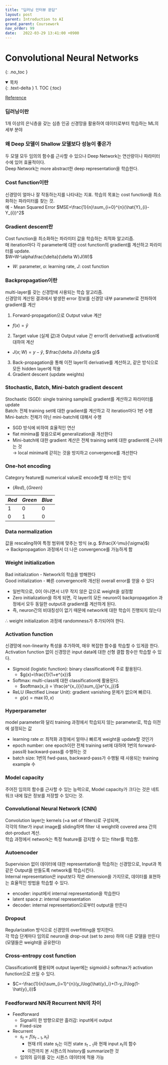 ```yaml
---
title: "딥러닝 인터뷰 문답"
layout: post
parent: Introduction to AI
grand_parent: Coursework
nav_order: 99
date:   2022-03-29 13:41:00 +0900
---
```

# Convolutional Neural Networks
{: .no_toc }

<details open markdown="block">
  <summary>
    목차
  </summary>
  {: .text-delta }
1. TOC
{:toc}
</details>

[Reference](https://www.cpuheater.com/deep-learning/deep-learning-interview-questions-and-answers)

### 딥러닝이란
1개 이상의 은닉층을 갖는 심층 인공 신경망을 활용하여 데이터로부터 학습하는 ML의 세부 분야

### 왜 Deep 모델이 Shallow 모델보다 성능이 좋은가
두 모델 모두 임의의 함수를 근사할 수 있으나 Deep Network는 연산량이나 파라미터 수에 있어 효율적이다. <br>
Deep Network는 more abstract한 deep representation을 학습한다.

### Cost function이란
신경망이 얼마나 잘 작동하는지를 나타내는 지표. 학습의 목표는 cost function을 최소화하는 파라미터를 찾는 것. <br>
예 - Mean Squared Error $MSE=\frac{1}{n}\sum_{i=0}^{n}(\hat{Y}_{i}-Y_{i})^2$

### Gradient descent란
Cost function을 최소화하는 파라미터 값을 학습하는 최적화 알고리즘. <br>
매 iteration마다 각 parameter에 대한 cost function의 gradient를 계산하고 파라미터를 update. <br>
$W=W-\alpha\frac{\delta}{\delta W}J(W)$
- $W$: parameter, $\alpha$: learning rate, $J$: cost function

### Backpropagation이란
multi-layer를 갖는 신경망에 사용되는 학습 알고리즘. <br>
신경망의 계산된 결과에서 발생한 error 정보를 신경망 내부 parameter로 전파하여 gradient를 계산
1. Forward-propagation으로 Output value 계산
  - $f(x)=\hat{y}$
2. Target value (실제 값)과 Output value 간 error의 derivative를 activation에 대하여 계산
  - $J(x;W) = y-\hat{y}$, $\frac{\delta J}{\delta g}$
3. Back-propagation을 통해 이전 layer의 derivative를 계산하고, 같은 방식으로 모든 hidden layer에 적용
4. Gradient descent (update weights)

### Stochastic, Batch, Mini-batch gradient descent
Stochastic (SGD): single training sample로 gradient를 계산하고 파라미터를 update <br>
Batch: 전체 training set에 대한 gradient를 계산하고 각 iteration마다 1번 수행 <br>
Mini-batch: 전체가 아닌 mini-batch에 대해서 수행
  - SGD 방식에 비하여 효율적인 연산
  - flat minima를 찾음으로써 generalization을 개선한다
  - Mini-batch에 대한 gradient 계산은 전체 training set에 대한 gradient에 근사하는 것 <br>
    $\rightarrow$ local minima에 갇히는 것을 방지하고 convergence를 개선한다

### One-hot encoding
Category feature를 numerical value로 encode할 때 쓰이는 방식
- $\{Red\}, \{Green\}$

|$Red$|$Green$|$Blue$|
|---|---|---|
|1|0|0|
|0|1|0|

### Data normalization
값을 rescaling하여 특정 범위에 맞추는 방식 (e.g. $\frac{X-\mu}{\sigma}$) <br>
$\rightarrow$ Backpropagation 과정에서 더 나은 convergence를 가능하게 함

### Weight initialization
Bad initialization - Network의 학습을 방해한다 <br> 
Good initialization - 빠른 convergence와 개선된 overall error를 얻을 수 있다
- 일반적으로, 0이 아니면서 너무 작지 않은 값으로 weight을 설정함
- Zero initialization을 하게 되면, 각 layer의 모든 neuron이 backpropagation 과정에서 모두 동일한 output과 gradient를 계산하게 된다.
- 즉, neuron간의 비대칭성이 없기 때문에 network에 대한 학습이 진행되지 않는다

$\therefore$ weight initialization 과정에 randomness가 추가되어야 한다.

### Activation function
신경망에 non-linearity 특성을 추가하여, 매우 복잡한 함수를 학습할 수 있게끔 한다. <br>
Activation function 없이 신경망은 input data에 대한 선형 결합 함수만 학습할 수 있다.
- Sigmoid (logistic function): binary classification에 주로 활용된다.
  - $g(x)=\frac{1}{1+e^{x}}$
- Softmax: multi-class에 대한 classification에 활용된다.
  - $softmax(x_i) = \frac{e^{x_i}}{\sum_{j}e^{x_j}}$
- ReLU (Rectified Linear Unit): gradient vanishing 문제가 없으며 빠르다.
  - $g(x) = \max(0, x)$

### Hyperparameter
model parameter와 달리 training 과정에서 학습되지 않는 parameter로, 학습 이전에 설정되는 값
- learning rate $\alpha$: 최적화 과정에서 얼마나 빠르게 weight을 update할 것인가
- epoch number: one epoch이란 전체 training set에 대하여 1번의 forward-pass와 backward-pass를 수행하는 것
- batch size: 1번의 fwd-pass, backward-pass가 수행될 때 사용되는 training example 수

### Model capacity
주어진 임의의 함수를 근사할 수 있는 능력으로, Model capacity가 크다는 것은 네트워크 내에 많은 정보를 저장할 수 있다는 것.

### Convolutional Neural Network (CNN)
Convolution layer는 kernels (=a set of filters)로 구성되며, <br>
각각의 filter가 input image를 sliding하며 filter 내 weight와 covered area 간의 dot-product 계산. <br>
학습 과정에서 network는 특정 feature를 감지할 수 있는 filter를 학습함.

### Autoencoder
Supervision 없이 데이터에 대한 representation을 학습하는 신경망으로, Input과 똑같은 Output을 만들도록 network를 학습시킨다. <br>
Internal representation은 input보다 작은 dimension을 가지므로, 데이터를 표현하는 효율적인 방법을 학습할 수 있다.
- encoder: input에서 internal representation을 학습한다
- latent space $z$: internal representation
- decoder: internal representation으로부터 output을 만든다

### Dropout
Regularization 방식으로 신경망의 overfitting을 방지한다. <br>
각 학습 단계마다 임의로 neuron을 drop-out (set to zero) 하여 다른 모델을 만든다 (모델들은 weight을 공유한다)

### Cross-entropy cost function
Classification에 활용되며 output layer에는 sigmoid나 softmax가 activation function으로 쓰일 수 있다.
- $C=-\frac{1}{n}\sum_{i=1}^{n}(y_i\log{\hat{y}_i}+(1-y_i)\log(1-\hat{y}_i))$

### Feedforward NN과 Recurrent NN의 차이
- Feedforward
  - Signal이 한 방향으로만 흘러감: input에서 output
  - Fixed-size
- Recurrent
  - $s_t = f(s_{t-1}, x_t)$
    - 현재 $t$의 state $s_t$는 이전 state $s_{t-1}$와 현재 input $x_t$의 함수
    - 이전까지 본 시퀀스의 history를 summarize한 것
  - 임의의 길이를 갖는 시퀀스 데이터에 적용 가능